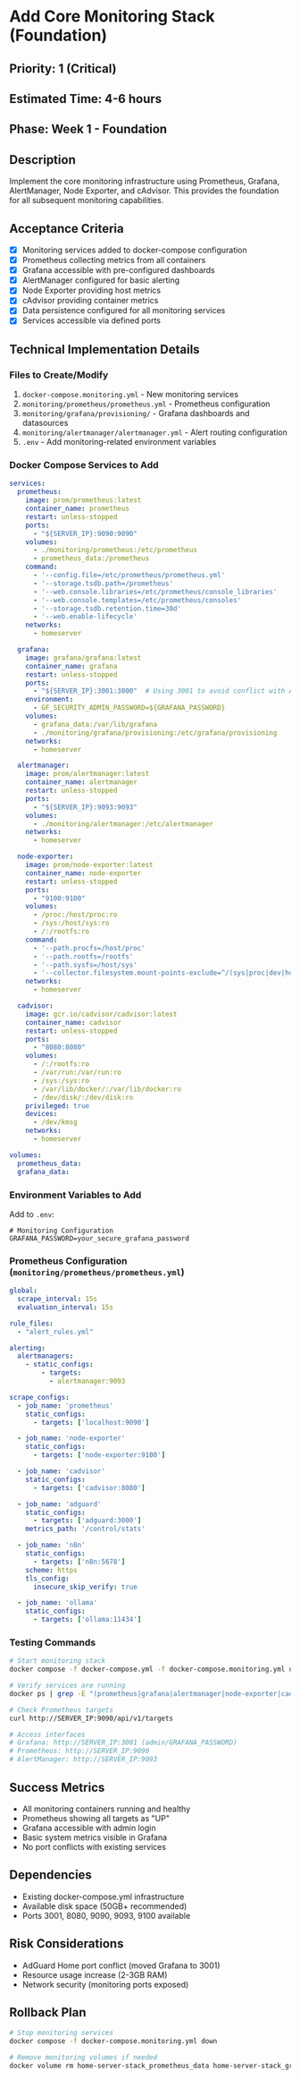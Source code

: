 # Add Core Monitoring Stack (Foundation)

## Priority: 1 (Critical)
## Estimated Time: 4-6 hours
## Phase: Week 1 - Foundation

## Description
Implement the core monitoring infrastructure using Prometheus, Grafana, AlertManager, Node Exporter, and cAdvisor. This provides the foundation for all subsequent monitoring capabilities.

## Acceptance Criteria
- [x] Monitoring services added to docker-compose configuration
- [x] Prometheus collecting metrics from all containers
- [x] Grafana accessible with pre-configured dashboards
- [x] AlertManager configured for basic alerting
- [x] Node Exporter providing host metrics
- [x] cAdvisor providing container metrics
- [x] Data persistence configured for all monitoring services
- [x] Services accessible via defined ports

## Technical Implementation Details

### Files to Create/Modify
1. `docker-compose.monitoring.yml` - New monitoring services
2. `monitoring/prometheus/prometheus.yml` - Prometheus configuration
3. `monitoring/grafana/provisioning/` - Grafana dashboards and datasources
4. `monitoring/alertmanager/alertmanager.yml` - Alert routing configuration
5. `.env` - Add monitoring-related environment variables

### Docker Compose Services to Add
```yaml
services:
  prometheus:
    image: prom/prometheus:latest
    container_name: prometheus
    restart: unless-stopped
    ports:
      - "${SERVER_IP}:9090:9090"
    volumes:
      - ./monitoring/prometheus:/etc/prometheus
      - prometheus_data:/prometheus
    command:
      - '--config.file=/etc/prometheus/prometheus.yml'
      - '--storage.tsdb.path=/prometheus'
      - '--web.console.libraries=/etc/prometheus/console_libraries'
      - '--web.console.templates=/etc/prometheus/consoles'
      - '--storage.tsdb.retention.time=30d'
      - '--web.enable-lifecycle'
    networks:
      - homeserver

  grafana:
    image: grafana/grafana:latest
    container_name: grafana
    restart: unless-stopped
    ports:
      - "${SERVER_IP}:3001:3000"  # Using 3001 to avoid conflict with AdGuard
    environment:
      - GF_SECURITY_ADMIN_PASSWORD=${GRAFANA_PASSWORD}
    volumes:
      - grafana_data:/var/lib/grafana
      - ./monitoring/grafana/provisioning:/etc/grafana/provisioning
    networks:
      - homeserver

  alertmanager:
    image: prom/alertmanager:latest
    container_name: alertmanager
    restart: unless-stopped
    ports:
      - "${SERVER_IP}:9093:9093"
    volumes:
      - ./monitoring/alertmanager:/etc/alertmanager
    networks:
      - homeserver

  node-exporter:
    image: prom/node-exporter:latest
    container_name: node-exporter
    restart: unless-stopped
    ports:
      - "9100:9100"
    volumes:
      - /proc:/host/proc:ro
      - /sys:/host/sys:ro
      - /:/rootfs:ro
    command:
      - '--path.procfs=/host/proc'
      - '--path.rootfs=/rootfs'
      - '--path.sysfs=/host/sys'
      - '--collector.filesystem.mount-points-exclude=^/(sys|proc|dev|host|etc)($$|/)'
    networks:
      - homeserver

  cadvisor:
    image: gcr.io/cadvisor/cadvisor:latest
    container_name: cadvisor
    restart: unless-stopped
    ports:
      - "8080:8080"
    volumes:
      - /:/rootfs:ro
      - /var/run:/var/run:ro
      - /sys:/sys:ro
      - /var/lib/docker/:/var/lib/docker:ro
      - /dev/disk/:/dev/disk:ro
    privileged: true
    devices:
      - /dev/kmsg
    networks:
      - homeserver

volumes:
  prometheus_data:
  grafana_data:
```

### Environment Variables to Add
Add to `.env`:
```
# Monitoring Configuration
GRAFANA_PASSWORD=your_secure_grafana_password
```

### Prometheus Configuration (`monitoring/prometheus/prometheus.yml`)
```yaml
global:
  scrape_interval: 15s
  evaluation_interval: 15s

rule_files:
  - "alert_rules.yml"

alerting:
  alertmanagers:
    - static_configs:
        - targets:
          - alertmanager:9093

scrape_configs:
  - job_name: 'prometheus'
    static_configs:
      - targets: ['localhost:9090']

  - job_name: 'node-exporter'
    static_configs:
      - targets: ['node-exporter:9100']

  - job_name: 'cadvisor'
    static_configs:
      - targets: ['cadvisor:8080']

  - job_name: 'adguard'
    static_configs:
      - targets: ['adguard:3000']
    metrics_path: '/control/stats'

  - job_name: 'n8n'
    static_configs:
      - targets: ['n8n:5678']
    scheme: https
    tls_config:
      insecure_skip_verify: true

  - job_name: 'ollama'
    static_configs:
      - targets: ['ollama:11434']
```

### Testing Commands
```bash
# Start monitoring stack
docker compose -f docker-compose.yml -f docker-compose.monitoring.yml up -d

# Verify services are running
docker ps | grep -E "(prometheus|grafana|alertmanager|node-exporter|cadvisor)"

# Check Prometheus targets
curl http://SERVER_IP:9090/api/v1/targets

# Access interfaces
# Grafana: http://SERVER_IP:3001 (admin/GRAFANA_PASSWORD)
# Prometheus: http://SERVER_IP:9090
# AlertManager: http://SERVER_IP:9093
```

## Success Metrics
- All monitoring containers running and healthy
- Prometheus showing all targets as "UP"
- Grafana accessible with admin login
- Basic system metrics visible in Grafana
- No port conflicts with existing services

## Dependencies
- Existing docker-compose.yml infrastructure
- Available disk space (50GB+ recommended)
- Ports 3001, 8080, 9090, 9093, 9100 available

## Risk Considerations
- AdGuard Home port conflict (moved Grafana to 3001)
- Resource usage increase (2-3GB RAM)
- Network security (monitoring ports exposed)

## Rollback Plan
```bash
# Stop monitoring services
docker compose -f docker-compose.monitoring.yml down

# Remove monitoring volumes if needed
docker volume rm home-server-stack_prometheus_data home-server-stack_grafana_data
```